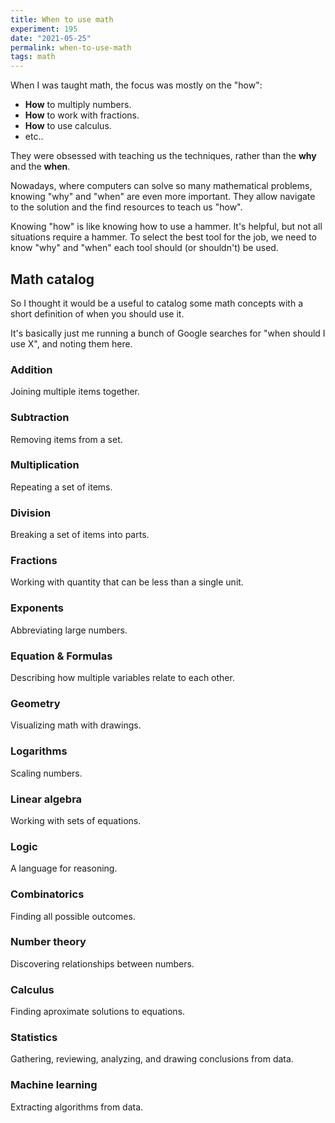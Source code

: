 ```yaml
---
title: When to use math
experiment: 195
date: "2021-05-25"
permalink: when-to-use-math
tags: math
---
```


When I was taught math, the focus was mostly on the "how":

- **How** to multiply numbers.
- **How** to work with fractions.
- **How** to use calculus.
- etc..

They were obsessed with teaching us the techniques, rather than the **why** and the **when**.

Nowadays, where computers can solve so many mathematical problems, knowing "why" and "when" are even more important. They allow navigate to the solution and the find resources to teach us "how".

Knowing "how" is like knowing how to use a hammer. It's helpful, but not all situations require a hammer. To select the best tool for the job, we need to know "why" and "when" each tool should (or shouldn't) be used.

## Math catalog

So I thought it would be a useful to catalog some math concepts with a short definition of when you should use it.

It's basically just me running a bunch of Google searches for "when should I use X", and noting them here.

### Addition

Joining multiple items together.

### Subtraction

Removing items from a set.

### Multiplication

Repeating a set of items.

### Division

Breaking a set of items into parts.

### Fractions

Working with quantity that can be less than a single unit.

### Exponents

Abbreviating large numbers.

### Equation & Formulas

Describing how multiple variables relate to each other.

### Geometry

Visualizing math with drawings.

### Logarithms

Scaling numbers.

### Linear algebra

Working with sets of equations.

### Logic

A language for reasoning.

### Combinatorics

Finding all possible outcomes.

### Number theory

Discovering relationships between numbers.

### Calculus

Finding aproximate solutions to equations.

### Statistics

Gathering, reviewing, analyzing, and drawing conclusions from data.

### Machine learning

Extracting algorithms from data.
